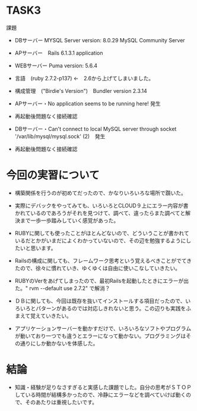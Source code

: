 # TASK3
課題
- DBサーバー MYSQL Server version: 8.0.29 MySQL Community Server
- APサーバー　Rails 6.1.3.1 application 
- WEBサーバー Puma version: 5.6.4 
- 言語　(ruby 2.7.2-p137) ←　2.6から上げてしまいました。
- 構成管理　("Birdie's Version")　Bundler version 2.3.14


- APサーバー・No application seems to be running here! 発生
- 再起動後問題なく接続確認
- DBサーバー・Can't connect to local MySQL server through socket '/var/lib/mysql/mysql.sock' (2)　発生
- 再起動後問題なく接続確認

# 今回の実習について
- 構築関係を行うのが初めてだったので、かなりいろいろな場所で躓いた。
- 実際にデバックをやってみても、いろいろとCLOUD９上にエラー内容が書かれているのであろうがそれを見つけて、調べて、違ったらまた調べてと解決まで一歩一歩踏みしていく感覚があった。
- RUBYに関しても使ったことがほとんどないので、どういうことが書かれているだとかがいまだによくわかっていないので、その辺を勉強するようにしたいと思います。

- Railsの構成に関しても、フレームワーク思考という覚えるべきことがでてきたので、徐々に慣れていき、ゆくゆくは自由に使いこなしていきたい。
- RUBYのVerをあげてしまったので、最初Railsを起動したときにエラーが出た。" rvm --default use 2.7.2"    で解消？

- ＤＢに関しても、今回は既存を抜いてインストールする項目だったので、いろいろとパターンがあるのでは対応しきれないと思う。この辺りも実践をふまえて覚えていきたい。
- アプリケーションサーバーを動かすだけで、いろいろなソフトやプログラムが動いており一つでも違うとエラーになって動かない。プログラミングはその通りにしか動かないを体感した。


# 結論
- 知識・経験が足りなさすぎると実感した課題でした。自分の思考がＳＴＯＰしている時間が結構多かったので、冷静にエラーなどを調べていけば動くので、そのあたりは重視したいです。
